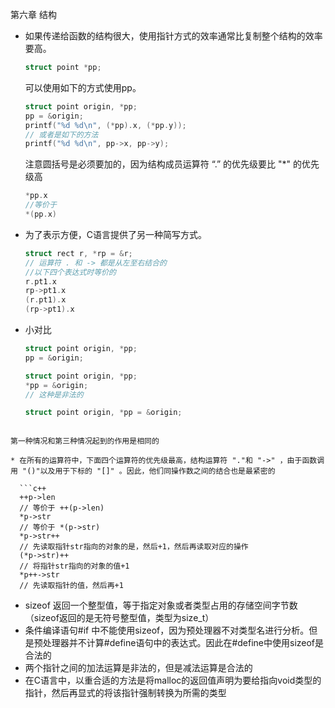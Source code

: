 第六章 结构

* 如果传递给函数的结构很大，使用指针方式的效率通常比复制整个结构的效率要高。

  ```c++
  struct point *pp;
  ```

  可以使用如下的方式使用pp。

  ```c++
  struct point origin, *pp;
  pp = &origin;
  printf("%d %d\n", (*pp).x, (*pp.y));
  // 或者是如下的方法
  printf("%d %d\n", pp->x, pp->y);
  ```

  注意圆括号是必须要加的，因为结构成员运算符 “.” 的优先级要比 "*" 的优先级高 

  ```c++
  *pp.x 
  //等价于
  *(pp.x)
  ```

* 为了表示方便，C语言提供了另一种简写方式。

  ```c++
  struct rect r, *rp = &r;
  // 运算符 . 和 -> 都是从左至右结合的
  //以下四个表达式时等价的
  r.pt1.x
  rp->pt1.x
  (r.pt1).x
  (rp->pt1).x
  ```

* 小对比

  ```c++
  struct point origin, *pp;
  pp = &origin;
  
  struct point origin, *pp;
  *pp = &origin;
  // 这种是非法的
  
  struct point origin, *pp = &origin;
  ```
```
  
第一种情况和第三种情况起到的作用是相同的
  
* 在所有的运算符中，下面四个运算符的优先级最高，结构运算符 "."和 "->" ，由于函数调用 "()"以及用于下标的 "[]" 。因此，他们同操作数之间的结合也是最紧密的

  ```c++
  ++p->len
  // 等价于 ++(p->len)
  *p->str
  // 等价于 *(p->str)
  *p->str++
  // 先读取指针str指向的对象的是，然后+1，然后再读取对应的操作
  (*p->str)++
  // 将指针str指向的对象的值+1
  *p++->str
  // 先读取指针的值，然后再+1
```

* sizeof 返回一个整型值，等于指定对象或者类型占用的存储空间字节数（sizeof返回的是无符号整型值，类型为size_t）
* 条件编译语句#if 中不能使用sizeof，因为预处理器不对类型名进行分析。但是预处理器并不计算#define语句中的表达式。因此在#define中使用sizeof是合法的
* 两个指针之间的加法运算是非法的，但是减法运算是合法的
* 在C语言中，以重合适的方法是将malloc的返回值声明为要给指向void类型的指针，然后再显式的将该指针强制转换为所需的类型



